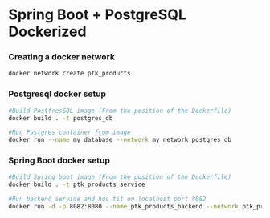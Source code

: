 # Spring Boot + PostgreSQL Dockerized

### Creating a docker network
``` bash
docker network create ptk_products
``` 
### Postgresql docker setup
``` bash
#Build PostfresSQL image (From the position of the Dockerfile)
docker build . -t postgres_db

#Run Postgres container from image
docker run --name my_database --network my_network postgres_db
```

### Spring Boot docker setup
``` bash
#Build Spring boot image (From the position of the Dockerfile)
docker build . -t ptk_products_service

#Run backend service and hos tit on localhost port 8082
docker run -d -p 8082:8080 --name ptk_products_backend --network ptk_products ptk_products_service

```